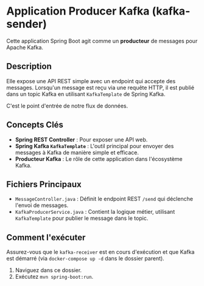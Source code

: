 # Application Producer Kafka (kafka-sender)

Cette application Spring Boot agit comme un **producteur** de messages pour Apache Kafka.

## Description

Elle expose une API REST simple avec un endpoint qui accepte des messages. Lorsqu'un message est reçu via une requête HTTP, il est publié dans un topic Kafka en utilisant `KafkaTemplate` de Spring Kafka.

C'est le point d'entrée de notre flux de données.

## Concepts Clés

- **Spring REST Controller** : Pour exposer une API web.
- **Spring Kafka `KafkaTemplate`** : L'outil principal pour envoyer des messages à Kafka de manière simple et efficace.
- **Producteur Kafka** : Le rôle de cette application dans l'écosystème Kafka.

## Fichiers Principaux

- `MessageController.java` : Définit le endpoint REST `/send` qui déclenche l'envoi de messages.
- `KafkaProducerService.java` : Contient la logique métier, utilisant `KafkaTemplate` pour publier le message dans le topic.

## Comment l'exécuter

Assurez-vous que le `kafka-receiver` est en cours d'exécution et que Kafka est démarré (via `docker-compose up -d` dans le dossier parent).

1.  Naviguez dans ce dossier.
2.  Exécutez `mvn spring-boot:run`.
